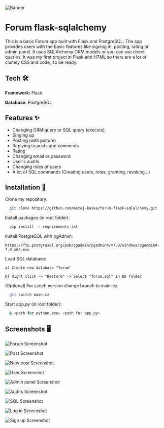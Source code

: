 ![Banner](https://github.com/matej-kaska/forum-flask-sqlalchemy/blob/main/readme-assets/forum-banner.png?raw=true)

# Forum flask-sqlalchemy

This is a basic Forum app built with Flask and PostgreSQL. The app provides users with the basic features like signing in, posting, rating or admin panel. It uses SQLAlchemy ORM models or you can use direct queries. It was my first project in Flask and HTML so there are a lot of clumsy CSS and code, so be ready.


## Tech 🛠

**Framework:** Flask

**Database:** PostgreSQL


## Features ✨

- Changing ORM query or SQL query (execute)
- Singing up
- Posting (with picture)
- Replying to posts and comments
- Rating
- Changing email or password
- User's audits
- Changing roles of users
- A lot of SQL commands (Creating users, roles, granting, revoking...)


## Installation 🔨

Clone my repository:

```bash
  git clone https://github.com/matej-kaska/forum-flask-sqlalchemy.git
```

Install packages (in root folder):

```bash
  pip install -r requirements.txt
```

Install PostgreSQL with pgAdmin:

```
https://ftp.postgresql.org/pub/pgadmin/pgadmin4/v7.0/windows/pgadmin4-7.0-x64.exe
```

Load SQL database:

	a) Create new database "forum"
	
	b) Right click -> "Restore" -> Select "forum.sql" in DB folder

(Optional) For czech version change branch to main-cz:

```bash
  git switch main-cz
```

Start app.py (in root folder):

```bash
  & <path for python.exe> <path for app.py>
```

## Screenshots 🖥

![Forum Screenshot](https://github.com/matej-kaska/forum-flask-sqlalchemy/blob/main/readme-assets/screenshot-2023-04-26-19-18-48.png?raw=true)

![Post Screenshot](https://github.com/matej-kaska/forum-flask-sqlalchemy/blob/main/readme-assets/screenshot-2023-04-26-19-23-01.png?raw=true)

![New post Screenshot](https://github.com/matej-kaska/forum-flask-sqlalchemy/blob/main/readme-assets/screenshot-2023-04-26-19-20-23.png?raw=true)

![User Screenshot](https://github.com/matej-kaska/forum-flask-sqlalchemy/blob/main/readme-assets/screenshot-2023-04-26-19-19-37.png?raw=true)

![Admin panel Screenshot](https://github.com/matej-kaska/forum-flask-sqlalchemy/blob/main/readme-assets/screenshot-2023-04-26-19-20-03.png?raw=true)

![Audits Screenshot](https://github.com/matej-kaska/forum-flask-sqlalchemy/blob/main/readme-assets/screenshot-2023-04-26-19-19-05.png?raw=true)

![SQL Screenshot](https://github.com/matej-kaska/forum-flask-sqlalchemy/blob/main/readme-assets/screenshot-2023-04-26-19-19-21.png?raw=true)

![Log in Screenshot](https://github.com/matej-kaska/forum-flask-sqlalchemy/blob/main/readme-assets/screenshot-2023-04-26-19-17-32.png?raw=true)

![Sign up Screenshot](https://github.com/matej-kaska/forum-flask-sqlalchemy/blob/main/readme-assets/screenshot-2023-04-26-19-18-12.png?raw=true)

